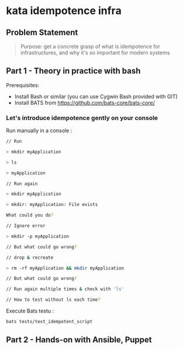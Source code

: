 # kata idempotence infra

## Problem Statement

> Purpose: get a concrete grasp of what is idempotence for infrastructures, and why it's so important for modern systems

## Part 1 - Theory in practice with bash

Prerequisites:

- Install Bash or similar (you can use Cygwin Bash provided with GIT)
- Install BATS from https://github.com/bats-core/bats-core/

### Let's introduce idempotence gently on your console

Run manually in a console :

```sh
// Run

> mkdir myApplication

> ls

> myApplication

// Run again

> mkdir myApplication

> mkdir: myApplication: File exists

What could you do?

// Ignore error

> mkdir -p myApplication

// But what could go wrong?

// drop & recreate

> rm -rf myApplication && mkdir myApplication

// But what could go wrong?

// Run again multiple times & check with 'ls'

// How to test without ls each time?
```

Execute Bats testu :

```sh
bats tests/test_idempotent_script
```

## Part 2 - Hands-on with Ansible, Puppet
